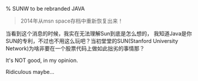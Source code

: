 % SUNW to be rebranded JAVA

> 2014年从msn space存档中重新恢复出来！

当看到这个消息的时候，我实在无法理解Sun到底是怎么想的， 我知道Java是你SUN的专利，不过也不用这么玩吧？当初堂堂的SUN(Stanford University Network)为啥非要在一个股票代码上做如此拙劣的事情那？

It's NOT good, in my opinion.

Ridiculous maybe...